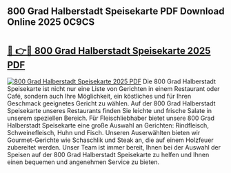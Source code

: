 ## 800 Grad Halberstadt Speisekarte PDF Download Online 2025 0C9CS

# <h2><a href="http://gcd4px.nevu.top/?p=800+Grad+Halberstadt+Speisekarte">🔗 👉🔴 800 Grad Halberstadt Speisekarte 2025 PDF</a></h2>

[![800 Grad Halberstadt Speisekarte 2025 PDF](https://i.imgur.com/dBaPXMq.png)](http://gcd4px.nevu.top/?p=800+Grad+Halberstadt+Speisekarte)
Die 800 Grad Halberstadt Speisekarte ist nicht nur eine Liste von Gerichten in einem Restaurant oder Café, sondern auch Ihre Möglichkeit, ein köstliches und für Ihren Geschmack geeignetes Gericht zu wählen. Auf der 800 Grad Halberstadt Speisekarte unseres Restaurants finden Sie leichte und frische Salate in unserem speziellen Bereich. Für Fleischliebhaber bietet unsere 800 Grad Halberstadt Speisekarte eine große Auswahl an Gerichten: Rindfleisch, Schweinefleisch, Huhn und Fisch. Unseren Auserwählten bieten wir Gourmet-Gerichte wie Schaschlik und Steak an, die auf einem Holzfeuer zubereitet werden. Unser Team ist immer bereit, Ihnen bei der Auswahl der Speisen auf der 800 Grad Halberstadt Speisekarte zu helfen und Ihnen einen bequemen und angenehmen Service zu bieten.
